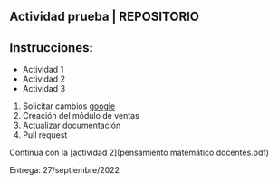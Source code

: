 ## Actividad prueba | REPOSITORIO

## Instrucciones:

- Actividad 1
- Actividad 2
- Actividad 3

1. Solicitar cambios [google](https://www.google.com.mx/?hl=es-419)
2. Creación del módulo de ventas
3. Actualizar documentación
4. Pull request

Continúa con la [actividad 2](pensamiento matemático docentes.pdf)

Entrega: 27/septiembre/2022
